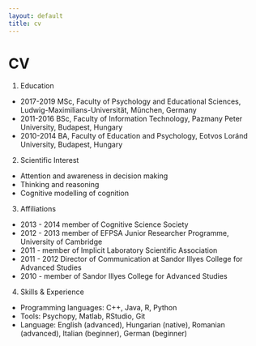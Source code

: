 ```yaml
---
layout: default
title: cv
---
```


# CV

1.	Education
  * 2017-2019 MSc, Faculty of Psychology and Educational Sciences, Ludwig-Maximilians-Universität,
München, Germany
  * 2011-2016 BSc, Faculty of Information Technology, Pazmany Peter University, Budapest, Hungary
  * 2010-2014 BA, Faculty of Education and Psychology, Eotvos Loránd University, Budapest, Hungary
2.	Scientific Interest
  * Attention and awareness in decision making
  * Thinking and reasoning
  * Cognitive modelling of cognition
3.	Affiliations
  * 2013 - 2014 member of Cognitive Science Society
  * 2012 - 2013 member of EFPSA Junior Researcher Programme, University of Cambridge
  * 2011 - member of Implicit Laboratory Scientific Association
  * 2011 - 2012 Director of Communication at Sandor Illyes College for Advanced Studies
  * 2010 - member of Sandor Illyes College for Advanced Studies
4. Skills & Experience
  * Programming languages: C++, Java, R, Python
  * Tools: Psychopy, Matlab, RStudio, Git 
  * Language: English (advanced), Hungarian (native), Romanian (advanced), Italian (beginner), German (beginner)


